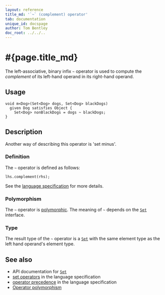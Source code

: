 ```yaml
---
layout: reference
title_md: '`~` (complement) operator'
tab: documentation
unique_id: docspage
author: Tom Bentley
doc_root: ../../..
---
```


# #{page.title_md}

The left-associative, binary infix `~` operator is used to compute the 
*complement* of its left-hand operand in its right-hand operand. 

## Usage 

<!-- check:none -->
<!-- try: -->
    void m<Dog>(Set<Dog> dogs, Set<Dog> blackDogs) 
      given Dog satisfies Object {
        Set<Dog> nonBlackDogs = dogs ~ blackDogs;
    }

## Description

Another way of describing this operator is 'set minus'.

### Definition

The `~` operator is defined as follows:

<!-- check:none -->
<!-- try: -->
    lhs.complement(rhs);

See the [language specification](#{site.urls.spec_current}#sets) for 
more details.

### Polymorphism

The `~` operator is [polymorphic](#{page.doc_root}/reference/operator/operator-polymorphism). 
The meaning of `~` depends on the 
[`Set`](#{site.urls.apidoc_1_0}/Set.type.html) interface.

### Type

The result type of the `~` operator is a [`Set`](#{site.urls.apidoc_1_0}/Set.type.html) with the same element type as 
the left hand operand's element type.

## See also

* API documentation for [`Set`](#{site.urls.apidoc_1_0}/Set.type.html)
* [set operators](#{site.urls.spec_current}#sets) in the 
  language specification
* [operator precedence](#{site.urls.spec_current}#operatorprecedence) in the 
  language specification
* [Operator polymorphism](#{page.doc_root}/tour/language-module/#operator_polymorphism) 

